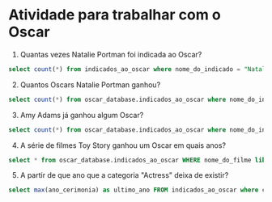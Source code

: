# Atividade para trabalhar com o Oscar
1. Quantas vezes Natalie Portman foi indicada ao Oscar?
```sql
select count(*) from indicados_ao_oscar where nome_do_indicado = "Natalie Portman";
```

2. Quantos Oscars Natalie Portman ganhou?
```sql
select count(*) from oscar_database.indicados_ao_oscar where nome_do_indicado = "Natalie Portman" and vencedor = 'true';
```

3. Amy Adams já ganhou algum Oscar?
```sql
select count(*) from oscar_database.indicados_ao_oscar where nome_do_indicado = "Amy Adams" and vencedor = 'true';
```

4. A série de filmes Toy Story ganhou um Oscar em quais anos?
```sql
select * from oscar_database.indicados_ao_oscar WHERE nome_do_filme like '%Toy Story%';
```

5. A partir de que ano que a categoria "Actress" deixa de existir?
```sql
select max(ano_cerimonia) as ultimo_ano FROM indicados_ao_oscar where categoria = 'Actress';
```
